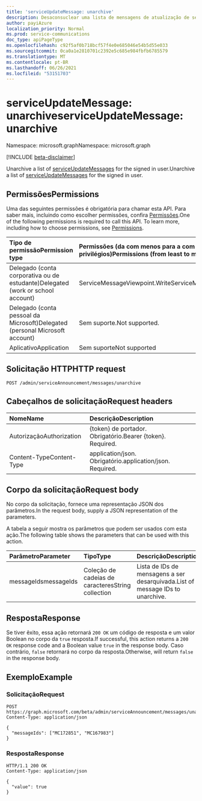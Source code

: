 ```yaml
---
title: 'serviceUpdateMessage: unarchive'
description: Desaconsuclear uma lista de mensagens de atualização de serviço para o usuário in-loco.
author: payiAzure
localization_priority: Normal
ms.prod: service-communications
doc_type: apiPageType
ms.openlocfilehash: c92f5af0b718bcf57f4e0e685046e54b5d55e033
ms.sourcegitcommit: 0ca0a1e2810701c2392e5c685e984fbfb6785579
ms.translationtype: MT
ms.contentlocale: pt-BR
ms.lasthandoff: 06/26/2021
ms.locfileid: "53151703"
---
```

# <a name="serviceupdatemessage-unarchive"></a><span data-ttu-id="ec085-103">serviceUpdateMessage: unarchive</span><span class="sxs-lookup"><span data-stu-id="ec085-103">serviceUpdateMessage: unarchive</span></span>
<span data-ttu-id="ec085-104">Namespace: microsoft.graph</span><span class="sxs-lookup"><span data-stu-id="ec085-104">Namespace: microsoft.graph</span></span>

[!INCLUDE [beta-disclaimer](../../includes/beta-disclaimer.md)]

<span data-ttu-id="ec085-105">Unarchive a list of [serviceUpdateMessages](../resources/serviceupdatemessage.md) for the signed in user.</span><span class="sxs-lookup"><span data-stu-id="ec085-105">Unarchive a list of [serviceUpdateMessages](../resources/serviceupdatemessage.md) for the signed in user.</span></span>

## <a name="permissions"></a><span data-ttu-id="ec085-106">Permissões</span><span class="sxs-lookup"><span data-stu-id="ec085-106">Permissions</span></span>
<span data-ttu-id="ec085-p101">Uma das seguintes permissões é obrigatória para chamar esta API. Para saber mais, incluindo como escolher permissões, confira [Permissões](/graph/permissions-reference).</span><span class="sxs-lookup"><span data-stu-id="ec085-p101">One of the following permissions is required to call this API. To learn more, including how to choose permissions, see [Permissions](/graph/permissions-reference).</span></span>

|<span data-ttu-id="ec085-109">Tipo de permissão</span><span class="sxs-lookup"><span data-stu-id="ec085-109">Permission type</span></span>|<span data-ttu-id="ec085-110">Permissões (da com menos para a com mais privilégios)</span><span class="sxs-lookup"><span data-stu-id="ec085-110">Permissions (from least to most privileged)</span></span>|
|:---|:---|
|<span data-ttu-id="ec085-111">Delegado (conta corporativa ou de estudante)</span><span class="sxs-lookup"><span data-stu-id="ec085-111">Delegated (work or school account)</span></span>|<span data-ttu-id="ec085-112">ServiceMessageViewpoint.Write</span><span class="sxs-lookup"><span data-stu-id="ec085-112">ServiceMessageViewpoint.Write</span></span>|
|<span data-ttu-id="ec085-113">Delegado (conta pessoal da Microsoft)</span><span class="sxs-lookup"><span data-stu-id="ec085-113">Delegated (personal Microsoft account)</span></span>|<span data-ttu-id="ec085-114">Sem suporte.</span><span class="sxs-lookup"><span data-stu-id="ec085-114">Not supported.</span></span>|
|<span data-ttu-id="ec085-115">Aplicativo</span><span class="sxs-lookup"><span data-stu-id="ec085-115">Application</span></span>|<span data-ttu-id="ec085-116">Sem suporte</span><span class="sxs-lookup"><span data-stu-id="ec085-116">Not supported</span></span>|

## <a name="http-request"></a><span data-ttu-id="ec085-117">Solicitação HTTP</span><span class="sxs-lookup"><span data-stu-id="ec085-117">HTTP request</span></span>

<!-- {
  "blockType": "ignored"
}
-->
``` http
POST /admin/serviceAnnouncement/messages/unarchive
```

## <a name="request-headers"></a><span data-ttu-id="ec085-118">Cabeçalhos de solicitação</span><span class="sxs-lookup"><span data-stu-id="ec085-118">Request headers</span></span>
|<span data-ttu-id="ec085-119">Nome</span><span class="sxs-lookup"><span data-stu-id="ec085-119">Name</span></span>|<span data-ttu-id="ec085-120">Descrição</span><span class="sxs-lookup"><span data-stu-id="ec085-120">Description</span></span>|
|:---|:---|
|<span data-ttu-id="ec085-121">Autorização</span><span class="sxs-lookup"><span data-stu-id="ec085-121">Authorization</span></span>|<span data-ttu-id="ec085-p102">{token} de portador. Obrigatório.</span><span class="sxs-lookup"><span data-stu-id="ec085-p102">Bearer {token}. Required.</span></span>|
|<span data-ttu-id="ec085-124">Content-Type</span><span class="sxs-lookup"><span data-stu-id="ec085-124">Content-Type</span></span>|<span data-ttu-id="ec085-p103">application/json. Obrigatório.</span><span class="sxs-lookup"><span data-stu-id="ec085-p103">application/json. Required.</span></span>|

## <a name="request-body"></a><span data-ttu-id="ec085-127">Corpo da solicitação</span><span class="sxs-lookup"><span data-stu-id="ec085-127">Request body</span></span>
<span data-ttu-id="ec085-128">No corpo da solicitação, fornece uma representação JSON dos parâmetros.</span><span class="sxs-lookup"><span data-stu-id="ec085-128">In the request body, supply a JSON representation of the parameters.</span></span>

<span data-ttu-id="ec085-129">A tabela a seguir mostra os parâmetros que podem ser usados com esta ação.</span><span class="sxs-lookup"><span data-stu-id="ec085-129">The following table shows the parameters that can be used with this action.</span></span>

|<span data-ttu-id="ec085-130">Parâmetro</span><span class="sxs-lookup"><span data-stu-id="ec085-130">Parameter</span></span>|<span data-ttu-id="ec085-131">Tipo</span><span class="sxs-lookup"><span data-stu-id="ec085-131">Type</span></span>|<span data-ttu-id="ec085-132">Descrição</span><span class="sxs-lookup"><span data-stu-id="ec085-132">Description</span></span>|
|:---|:---|:---|
|<span data-ttu-id="ec085-133">messageIds</span><span class="sxs-lookup"><span data-stu-id="ec085-133">messageIds</span></span>|<span data-ttu-id="ec085-134">Coleção de cadeias de caracteres</span><span class="sxs-lookup"><span data-stu-id="ec085-134">String collection</span></span>|<span data-ttu-id="ec085-135">Lista de IDs de mensagens a ser desarquivada.</span><span class="sxs-lookup"><span data-stu-id="ec085-135">List of message IDs to unarchive.</span></span>|

## <a name="response"></a><span data-ttu-id="ec085-136">Resposta</span><span class="sxs-lookup"><span data-stu-id="ec085-136">Response</span></span>

<span data-ttu-id="ec085-137">Se tiver êxito, essa ação retornará `200 OK` um código de resposta e um valor Boolean no corpo da `true` resposta.</span><span class="sxs-lookup"><span data-stu-id="ec085-137">If successful, this action returns a `200 OK` response code and a Boolean value `true` in the response body.</span></span> <span data-ttu-id="ec085-138">Caso contrário, `false` retornará no corpo da resposta.</span><span class="sxs-lookup"><span data-stu-id="ec085-138">Otherwise, will return `false` in the response body.</span></span>

## <a name="example"></a><span data-ttu-id="ec085-139">Exemplo</span><span class="sxs-lookup"><span data-stu-id="ec085-139">Example</span></span>

### <a name="request"></a><span data-ttu-id="ec085-140">Solicitação</span><span class="sxs-lookup"><span data-stu-id="ec085-140">Request</span></span>
<!-- {
  "blockType": "request",
  "name": "serviceupdatemessage_unarchive"
}
-->
``` http
POST https://graph.microsoft.com/beta/admin/serviceAnnouncement/messages/unarchive
Content-Type: application/json

{
  "messageIds": ["MC172851", "MC167983"]
}
```


### <a name="response"></a><span data-ttu-id="ec085-141">Resposta</span><span class="sxs-lookup"><span data-stu-id="ec085-141">Response</span></span>
<!-- {
  "blockType": "response",
  "truncated": true,
  "@odata.type": "string"
}
-->
``` http
HTTP/1.1 200 OK
Content-Type: application/json

{
  "value": true
}
```